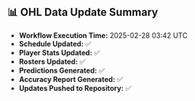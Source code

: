 ## 📊 OHL Data Update Summary
- **Workflow Execution Time:** 2025-02-28 03:42 UTC
- **Schedule Updated:** ✅
- **Player Stats Updated:** ✅
- **Rosters Updated:** ✅
- **Predictions Generated:** ✅
- **Accuracy Report Generated:** ✅
- **Updates Pushed to Repository:** ✅
